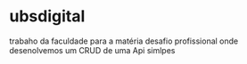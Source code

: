 # ubsdigital
trabaho da faculdade para a matéria desafio profissional onde desenolvemos um CRUD de uma Api simlpes
